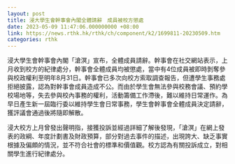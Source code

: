 ```yaml
---
layout: post
title: 浸大學生會幹事會內閣全體請辭　成員被校方懲處
date: 2023-05-09 11:47:06.000000000 +08:00
link: https://news.rthk.hk/rthk/ch/component/k2/1699811-20230509.htm
categories: rthk
---
```


浸大學生會幹事會內閣「滄溟」宣布，全體成員請辭。幹事會在社交網站表示，上月收到校方的紀律處分，幹事會全體成員均被懲處，當中有4位成員被即時剝奪參與校政權利至明年8月31日。幹事會已多次向校方索取調查報告，但遭學生事務處拒絕披露，認為對幹事會成員造成不公。而由於學生會無法參與校務會議、預約學校場地等，失去參與校內事務的權利，活動籌備工作滯後，難以維持日常運作。為早日產生新一屆臨行委以維持學生會日常事務，學生會幹事會全體成員決定請辭，獲評議會通過後將隨即解散。

浸大校方上月曾發出聲明指，接獲投訴並經過詳細了解後發現，「滄溟」在網上發表的政綱、年度計劃書及財政預算，部分對過去事件的描述，出現誇大、缺乏事實根據及偏頗的情況，並不符合社會的標準和價值觀。校方認為有關投訴成立，對相關學生進行紀律處分。
